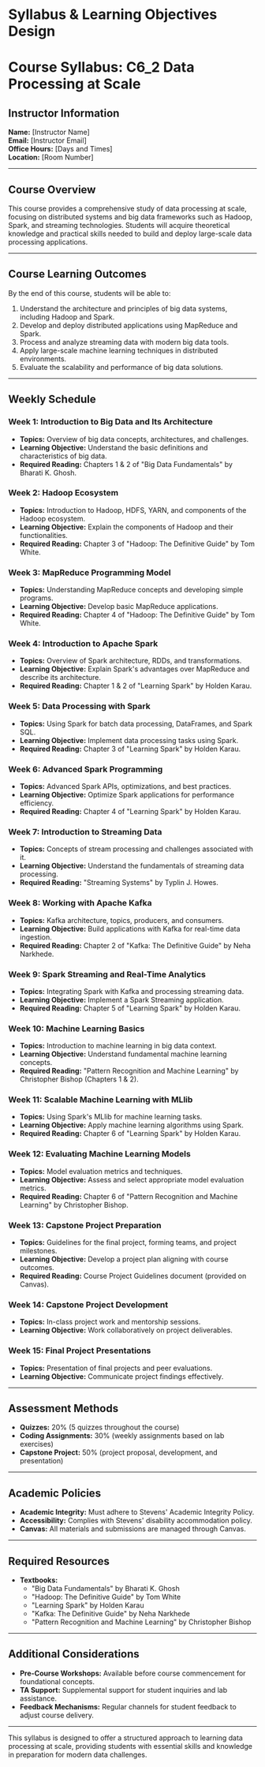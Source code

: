 Syllabus & Learning Objectives Design
=====================================

# Course Syllabus: C6_2 Data Processing at Scale

## Instructor Information  
**Name:** [Instructor Name]  
**Email:** [Instructor Email]  
**Office Hours:** [Days and Times]  
**Location:** [Room Number]  

---

## Course Overview  
This course provides a comprehensive study of data processing at scale, focusing on distributed systems and big data frameworks such as Hadoop, Spark, and streaming technologies. Students will acquire theoretical knowledge and practical skills needed to build and deploy large-scale data processing applications.

---

## Course Learning Outcomes  
By the end of this course, students will be able to:  
1. Understand the architecture and principles of big data systems, including Hadoop and Spark.
2. Develop and deploy distributed applications using MapReduce and Spark.
3. Process and analyze streaming data with modern big data tools.
4. Apply large-scale machine learning techniques in distributed environments.
5. Evaluate the scalability and performance of big data solutions.

---

## Weekly Schedule

### Week 1: Introduction to Big Data and Its Architecture  
- **Topics:** Overview of big data concepts, architectures, and challenges.  
- **Learning Objective:** Understand the basic definitions and characteristics of big data.  
- **Required Reading:** Chapters 1 & 2 of "Big Data Fundamentals" by Bharati K. Ghosh.  

### Week 2: Hadoop Ecosystem  
- **Topics:** Introduction to Hadoop, HDFS, YARN, and components of the Hadoop ecosystem.  
- **Learning Objective:** Explain the components of Hadoop and their functionalities.  
- **Required Reading:** Chapter 3 of "Hadoop: The Definitive Guide" by Tom White.

### Week 3: MapReduce Programming Model  
- **Topics:** Understanding MapReduce concepts and developing simple programs.  
- **Learning Objective:** Develop basic MapReduce applications.  
- **Required Reading:** Chapter 4 of "Hadoop: The Definitive Guide" by Tom White.

### Week 4: Introduction to Apache Spark  
- **Topics:** Overview of Spark architecture, RDDs, and transformations.  
- **Learning Objective:** Explain Spark's advantages over MapReduce and describe its architecture.  
- **Required Reading:** Chapter 1 & 2 of "Learning Spark" by Holden Karau.

### Week 5: Data Processing with Spark  
- **Topics:** Using Spark for batch data processing, DataFrames, and Spark SQL.  
- **Learning Objective:** Implement data processing tasks using Spark.  
- **Required Reading:** Chapter 3 of "Learning Spark" by Holden Karau.

### Week 6: Advanced Spark Programming  
- **Topics:** Advanced Spark APIs, optimizations, and best practices.  
- **Learning Objective:** Optimize Spark applications for performance efficiency.  
- **Required Reading:** Chapter 4 of "Learning Spark" by Holden Karau.

### Week 7: Introduction to Streaming Data  
- **Topics:** Concepts of stream processing and challenges associated with it.  
- **Learning Objective:** Understand the fundamentals of streaming data processing.  
- **Required Reading:** "Streaming Systems" by Typlin J. Howes.

### Week 8: Working with Apache Kafka  
- **Topics:** Kafka architecture, topics, producers, and consumers.  
- **Learning Objective:** Build applications with Kafka for real-time data ingestion.  
- **Required Reading:** Chapter 2 of "Kafka: The Definitive Guide" by Neha Narkhede.

### Week 9: Spark Streaming and Real-Time Analytics  
- **Topics:** Integrating Spark with Kafka and processing streaming data.  
- **Learning Objective:** Implement a Spark Streaming application.  
- **Required Reading:** Chapter 5 of "Learning Spark" by Holden Karau.

### Week 10: Machine Learning Basics  
- **Topics:** Introduction to machine learning in big data context.  
- **Learning Objective:** Understand fundamental machine learning concepts.  
- **Required Reading:** "Pattern Recognition and Machine Learning" by Christopher Bishop (Chapters 1 & 2).

### Week 11: Scalable Machine Learning with MLlib  
- **Topics:** Using Spark's MLlib for machine learning tasks.  
- **Learning Objective:** Apply machine learning algorithms using Spark.  
- **Required Reading:** Chapter 6 of "Learning Spark" by Holden Karau.

### Week 12: Evaluating Machine Learning Models  
- **Topics:** Model evaluation metrics and techniques.  
- **Learning Objective:** Assess and select appropriate model evaluation metrics.  
- **Required Reading:** Chapter 6 of "Pattern Recognition and Machine Learning" by Christopher Bishop.

### Week 13: Capstone Project Preparation  
- **Topics:** Guidelines for the final project, forming teams, and project milestones.  
- **Learning Objective:** Develop a project plan aligning with course outcomes.  
- **Required Reading:** Course Project Guidelines document (provided on Canvas).

### Week 14: Capstone Project Development  
- **Topics:** In-class project work and mentorship sessions.  
- **Learning Objective:** Work collaboratively on project deliverables.  

### Week 15: Final Project Presentations  
- **Topics:** Presentation of final projects and peer evaluations.  
- **Learning Objective:** Communicate project findings effectively.  

---

## Assessment Methods  
- **Quizzes:** 20% (5 quizzes throughout the course)  
- **Coding Assignments:** 30% (weekly assignments based on lab exercises)  
- **Capstone Project:** 50% (project proposal, development, and presentation)  

---

## Academic Policies  
- **Academic Integrity:** Must adhere to Stevens' Academic Integrity Policy.  
- **Accessibility:** Complies with Stevens' disability accommodation policy.  
- **Canvas:** All materials and submissions are managed through Canvas.  

---

## Required Resources  
- **Textbooks:**  
  - "Big Data Fundamentals" by Bharati K. Ghosh  
  - "Hadoop: The Definitive Guide" by Tom White  
  - "Learning Spark" by Holden Karau  
  - "Kafka: The Definitive Guide" by Neha Narkhede  
  - "Pattern Recognition and Machine Learning" by Christopher Bishop  

---

## Additional Considerations  
- **Pre-Course Workshops:** Available before course commencement for foundational concepts.  
- **TA Support:** Supplemental support for student inquiries and lab assistance.  
- **Feedback Mechanisms:** Regular channels for student feedback to adjust course delivery.  

---  

This syllabus is designed to offer a structured approach to learning data processing at scale, providing students with essential skills and knowledge in preparation for modern data challenges.